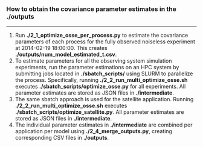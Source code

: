 ### How to obtain the covariance parameter estimates in the **./outputs**

---

1. Run **./2_1_optimize_osse_per_process.py** to estimate the covariance parameters of each process for the fully observed noiseless experiment at 2014-02-19 18:00:00. This creates **./outputs/num_model_estimated_t.csv**.  
2. To estimate parameters for all the observing system simulation experiments, run the parameter estimations on an HPC system by submitting jobs located in **./sbatch_scripts/** using SLURM to parallelize the process. Specifically, running **./2_2_run_multi_optimize_osse.sh** executes **./sbatch_scripts/optimize_osse.py** for all experiments. All parameter estimates are stored as JSON files in **./intermediate**.  
3. The same sbatch approach is used for the satellite application. Running **./2_2_run_multi_optimize_osse.sh** executes **./sbatch_scripts/optimize_satellite.py**. All parameter estimates are stored as JSON files in **./intermediate**.  
4. The individual parameter estimates in **./intermediate** are combined per application per model using **./2_4_merge_outputs.py**, creating corresponding CSV files in **./outputs**.  
